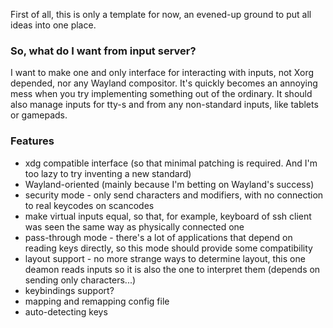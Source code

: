 First of all, this is only a template for now, an evened-up ground to put all ideas into one place.

### So, what do I want from input server? 

I want to make one and only interface for interacting with inputs, not Xorg depended, nor any Wayland compositor.
It's quickly becomes an annoying mess when you try implementing something out of the ordinary.
It should also manage inputs for tty-s and from any non-standard inputs, like tablets or gamepads.

### Features
 - xdg compatible interface (so that minimal patching is required. And I'm too lazy to try inventing a new standard)
 - Wayland-oriented (mainly because I'm betting on Wayland's success)
 - security mode - only send characters and modifiers, with no connection to real keycodes on scancodes
 - make virtual inputs equal, so that, for example, keyboard of ssh client was seen the same way as physically connected one
 - pass-through mode - there's a lot of applications that depend on reading keys directly, so this mode should provide some compatibility
 - layout support - no more strange ways to determine layout, this one deamon reads inputs so it is also the one to interpret them (depends on sending only characters...)
 - keybindings support?
 - mapping and remapping config file
 - auto-detecting keys
